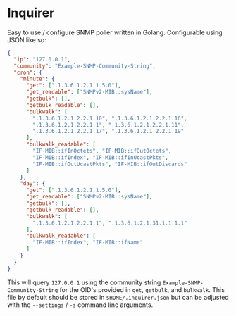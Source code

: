 # Inquirer
Easy to use / configure SNMP poller written in Golang. Configurable using JSON like so:

```json
{
  "ip": "127.0.0.1",
  "community": "Example-SNMP-Community-String",
  "cron": {
    "minute": {
      "get": [".1.3.6.1.2.1.1.5.0"],
      "get_readable": ["SNMPv2-MIB::sysName"],
      "getbulk": [],
      "getbulk_readable": [],
      "bulkwalk": [
        ".1.3.6.1.2.1.2.2.1.10", ".1.3.6.1.2.1.2.2.1.16",
        ".1.3.6.1.2.1.2.2.1.1", ".1.3.6.1.2.1.2.2.1.11",
        ".1.3.6.1.2.1.2.2.1.17", ".1.3.6.1.2.1.2.2.1.19"
      ],
      "bulkwalk_readable": [
        "IF-MIB::ifInOctets", "IF-MIB::ifOutOctets",
        "IF-MIB::ifIndex", "IF-MIB::ifInUcastPkts",
        "IF-MIB::ifOutUcastPkts", "IF-MIB::ifOutDiscards"
      ]
    },
    "day": {
      "get": [".1.3.6.1.2.1.1.5.0"],
      "get_readable": ["SNMPv2-MIB::sysName"],
      "getbulk": [],
      "getbulk_readable": [],
      "bulkwalk": [
        ".1.3.6.1.2.1.2.2.1.1", ".1.3.6.1.2.1.31.1.1.1.1"
      ],
      "bulkwalk_readable": [
        "IF-MIB::ifIndex", "IF-MIB::ifName"
      ]
    }
  }
}
```

This will query `127.0.0.1` using the community string `Example-SNMP-Community-String` for the OID's provided in `get`, `getbulk`, and `bulkwalk`. This file by default should be stored in `$HOME/.inquirer.json` but can be adjusted with the `--settings` / `-s` command line arguments.
